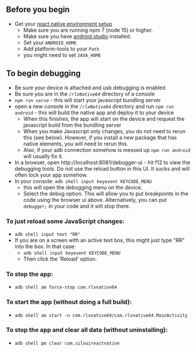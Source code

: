 ## Before you begin

-   Get your [react native environment setup](https://reactnative.dev/docs/environment-setup)
    -   Make sure you are running npm 7 (node 15) or higher.
    -   Make sure you have [android studio](https://developer.android.com/studio) installed.
    -   Set your `ANDROID_HOME`
    -   Add platform-tools to your `Path`
    -   you might need to set `JAVA_HOME`

## To begin debugging

-   Be sure your device is attached and usb debugging is enabled
-   Be sure you are in the _`/rlxNative64`_ directory of a console
-   `npm run serve` - this will start your javascript bundling server
-   open a new console in the _`/rlxNative64`_ directory and run `npm run android` - this will build the native app and deploy it to your device
    -   When this finishes, the app will start on the device and request the javascript build from the bundling server
    -   When you make Javascript only changes, you do not need to rerun this (see below). However, if you install a new package that has native elements, you will need to rerun this.
    -   Also, if your adb connection somehow is messed up `npm run android` will usually fix it.
-   In a browser, open http://localhost:8081/debugger-ui - hit f12 to view the debugging tools. Do not use the reload button in this UI. It sucks and will often lock your app somehow.
-   In your console: `adb shell input keyevent KEYCODE_MENU`
    -   this will open the debugging menu on the device.
    -   Select the debug option. This will allow you to put breakpoints in the code using the browser ui above. Alternatively, you can put `debugger;` in your code and it will stop there.

### To just reload some JavaScript changes:

-   `adb shell input text "RR"`
-   If you are on a screen with an active text box, this might just type "RR" into the box. In that case:
    -   `adb shell input keyevent KEYCODE_MENU`
    -   Then click the 'Reload' option.

### To stop the app:

-   `adb shell am force-stop com.rlxnative64`

### To start the app (without doing a full build):

-   `adb shell am start -n com.rlxnative64/com.rlxnative64.MainActivity`

### To stop the app and clear all data (without uninstalling):

-   `adb shell pm clear com.silouireactnative`
